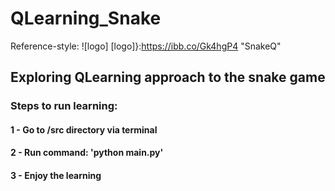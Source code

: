 # QLearning_Snake

Reference-style:
![logo]
[logo]}:https://ibb.co/Gk4hgP4 "SnakeQ"

## Exploring QLearning approach to the snake game

### Steps to run learning:
#### 1 - Go to /src directory via terminal
#### 2 - Run command: 'python main.py'
#### 3 - Enjoy the learning

